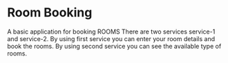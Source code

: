 # Room Booking
A basic application for booking ROOMS
There are two services service-1 and service-2.
By using first service you can enter your room details and book the rooms.
By using second service you can see the available type of  rooms.
